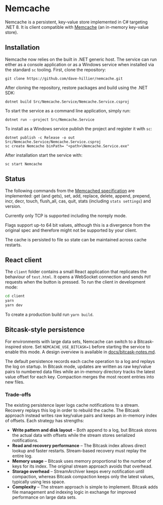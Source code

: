 # Nemcache

Nemcache is a persistent, key-value store implemented in C# targeting .NET 8.
It is client compatible with [Memcache](http://memcached.org/) (an in-memory key-value store).

## Installation

Nemcache now relies on the built in .NET generic host. The service can run
either as a console application or as a Windows service when installed via the
standard `sc` tooling.
First, clone the repository:
```
git clone https://github.com/dave-hillier/nemcache.git
```

After cloning the repository, restore packages and build using the .NET SDK:
```
dotnet build Src/Nemcache.Service/Nemcache.Service.csproj
```

To start the service as a command line application, simply run:
```
dotnet run --project Src/Nemcache.Service
```

To install as a Windows service publish the project and register it with `sc`:
```
dotnet publish -c Release -o out Src/Nemcache.Service/Nemcache.Service.csproj
sc create Nemcache binPath= "<path>\Nemcache.Service.exe"
```
After installation start the service with:
```
sc start Nemcache
```

## Status

The following commands from the [Memcached specification](https://raw.github.com/memcached/memcached/master/doc/protocol.txt)
are implemented: get (and gets), set, add, replace, delete, append, prepend, incr, decr, touch, flush_all, cas, quit, stats (including `stats settings`) and version.
 
Currently only TCP is supported including the noreply mode. 

Flags support up-to 64 bit values, although this is a divergence from the original spec and therefore might not be supported by your client.

The cache is persisted to file so state can be maintained across cache restarts.

## React client

The `client` folder contains a small React application that replicates the
behaviour of `test.html`. It opens a WebSocket connection and sends `PUT`
requests when the button is pressed. To run the client in development mode:

```bash
cd client
yarn
yarn dev
```

To create a production build run `yarn build`.


## Bitcask-style persistence

For environments with large data sets, Nemcache can switch to a Bitcask-inspired store.
Set `NEMCACHE_USE_BITCASK=1` before starting the service to enable this mode.
A design overview is available in [docs/bitcask-notes.md](docs/bitcask-notes.md).

The default persistence records each cache operation to a log and replays the log
on startup. In Bitcask mode, updates are written as raw key/value pairs to
numbered data files while an in-memory directory tracks the latest value offset
for each key. Compaction merges the most recent entries into new files.

### Trade-offs

The existing persistence layer logs cache notifications to a stream. Recovery
replays this log in order to rebuild the cache. The Bitcask approach instead
writes raw key/value pairs and keeps an in-memory index of offsets. Each
strategy has strengths:

* **Write pattern and disk layout** – Both append to a log, but Bitcask stores
  the actual data with offsets while the stream stores serialized notifications.
* **Read and recovery performance** – The Bitcask index allows direct lookup and
  faster restarts. Stream-based recovery must replay the entire log.
* **Memory usage** – Bitcask uses memory proportional to the number of keys for
  its index. The original stream approach avoids that overhead.
* **Storage overhead** – StreamArchiver keeps every notification until
  compaction, whereas Bitcask compaction keeps only the latest values, typically
  using less space.
* **Complexity** – The stream approach is simple to implement. Bitcask adds file
  management and indexing logic in exchange for improved performance on large
  data sets.
